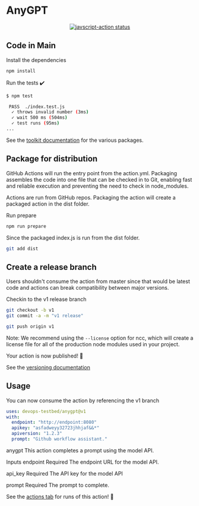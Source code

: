 # AnyGPT

<p align="center">
  <a href="https://github.com/devops-testbed/anygpt/actions"><img alt="javscript-action status" src="https://github.com/devops-testbed/anygpt/workflows/units-test/badge.svg"></a>
</p>


## Code in Main

Install the dependencies

```bash
npm install
```

Run the tests :heavy_check_mark:

```bash
$ npm test

 PASS  ./index.test.js
  ✓ throws invalid number (3ms)
  ✓ wait 500 ms (504ms)
  ✓ test runs (95ms)
...
```

See the [toolkit documentation](https://github.com/actions/toolkit/blob/master/README.md#packages) for the various packages.

## Package for distribution

GitHub Actions will run the entry point from the action.yml. Packaging assembles the code into one file that can be checked in to Git, enabling fast and reliable execution and preventing the need to check in node_modules.

Actions are run from GitHub repos.  Packaging the action will create a packaged action in the dist folder.

Run prepare

```bash
npm run prepare
```

Since the packaged index.js is run from the dist folder.

```bash
git add dist
```

## Create a release branch

Users shouldn't consume the action from master since that would be latest code and actions can break compatibility between major versions.

Checkin to the v1 release branch

```bash
git checkout -b v1
git commit -a -m "v1 release"
```

```bash
git push origin v1
```

Note: We recommend using the `--license` option for ncc, which will create a license file for all of the production node modules used in your project.

Your action is now published! :rocket:

See the [versioning documentation](https://github.com/actions/toolkit/blob/master/docs/action-versioning.md)

## Usage

You can now consume the action by referencing the v1 branch

```yaml
uses: devops-testbed/anygpt@v1
with:
  endpoint: "http://endpoint:8080"
  apikey: "asfadweyy32723jhhjaf&&*"
  apiversion: "1.2.3"
  prompt: "Github workflow assistant."
```

anygpt
This action completes a prompt using the model API.

Inputs
endpoint
Required The endpoint URL for the model API.

api_key
Required The API key for the model API

prompt
Required The prompt to complete.


See the [actions tab](https://github.com/devops-testbed/anygpt/actions) for runs of this action! :rocket:

